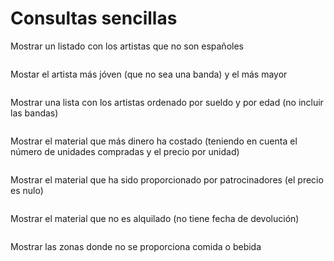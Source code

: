# Consultas sencillas
Mostrar un listado con los artistas que no son españoles
```sql
```
Mostar el artista más jóven (que no sea una banda) y el más mayor
```sql
```
Mostrar una lista con los artistas ordenado por sueldo y por edad (no incluir las bandas)
```sql
```
Mostrar el material que más dinero ha costado (teniendo en cuenta el número de unidades compradas y el precio por unidad)
```sql
```
Mostrar el material que ha sido proporcionado por patrocinadores (el precio es nulo)
```sql
```
Mostrar el material que no es alquilado (no tiene fecha de devolución)
```sql
```
Mostrar las zonas donde no se proporciona comida o bebida
```sql
```